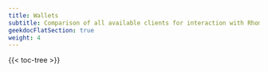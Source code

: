```yaml
---
title: Wallets
subtitle: Comparison of all available clients for interaction with Rhombus network
geekdocFlatSection: true
weight: 4
---
```


{{< toc-tree >}}